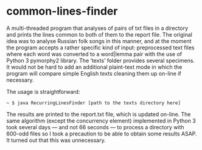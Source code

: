 common-lines-finder
===================

A multi-threaded program that analyses of pairs of txt files in a directory and prints the lines common to both of them to the report file. The original idea was to analyse Russian folk songs in this manner, and at the moment the program accepts a rather specific kind of input: preprocessed text files where each word was converted to a word|lemma pair with the use of Python 3 pymorphy2 library. The ’texts’ folder provides several specimens. It would not be hard to add an additional plaint-text mode in which the program will compare simple English texts cleaning them up on-line if necessary.

The usage is straightforward:

```
~ $ java RecurringLinesFinder [path to the texts directory here]
```

The results are printed to the report.txt file, which is updated on-line. The same algorithm (except the concurrency element) implemented in Python 3 took several days — and not 66 seconds — to process a directory with 600-odd files so I took a precaution to be able to obtain some results ASAP. It turned out that this was unnecessary.
